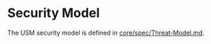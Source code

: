 # Security Model

The USM security model is defined in [core/spec/Threat-Model.md](../../core/spec/Threat-Model.md).